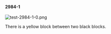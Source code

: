#### 2984-1
![test-2984-1-0.png](https://github.com/lil-lab/nlvr/raw/master/nlvr/test/images/5/test-2984-1-0.png "test-2984-1-0.png")

There is a yellow block between two black blocks.
